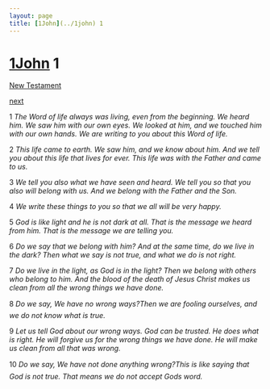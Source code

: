 ```yaml
---
layout: page
title: [1John](../1john) 1
---
```


# [1John](../1john) 1

[New Testament](/new-testament)


[next](1john-2.html)

1 _The Word of life always was living, even from the beginning. We heard him. We saw him with our own eyes. We looked at him, and we touched him with our own hands. We are writing to you about this Word of life._

2 _This life came to earth. We saw him, and we know about him. And we tell you about this life that lives for ever. This life was with the Father and came to us._

3 _We tell you also what we have seen and heard. We tell you so that you also will belong with us. And we belong with the Father and the Son._

4 _We write these things to you so that we all will be very happy._

5 _God is like light and he is not dark at all. That is the message we heard from him. That is the message we are telling you._

6 _Do we say that we belong with him? And at the same time, do we live in the dark? Then what we say is not true, and what we do is not right._

7 _Do we live in the light, as God is in the light? Then we belong with others who belong to him. And the blood of the death of Jesus Christ makes us clean from all the wrong things we have done._

8 _Do we say, We have no wrong ways?Then we are fooling ourselves, and we do not know what is true._

9 _Let us tell God about our wrong ways. God can be trusted. He does what is right. He will forgive us for the wrong things we have done. He will make us clean from all that was wrong._

10 _Do we say, We have not done anything wrong?This is like saying that God is not true.  That means we do not accept Gods word._

